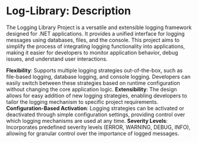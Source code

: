 # Log-Library: Description
The Logging Library Project is a versatile and extensible logging framework designed for .NET applications. It provides a unified interface for logging messages using databases, files, and the console. This project aims to simplify the process of integrating logging functionality into applications, making it easier for developers to monitor application behavior, debug issues, and understand user interactions.

**Flexibility**: Supports multiple logging strategies out-of-the-box, such as file-based logging, database logging, and console logging. Developers can easily switch between these strategies based on runtime configuration without changing the core application logic.
**Extensibility**: The design allows for easy addition of new logging strategies, enabling developers to tailor the logging mechanism to specific project requirements.
**Configuration-Based Activation**: Logging strategies can be activated or deactivated through simple configuration settings, providing control over which logging mechanisms are used at any time.
**Severity Levels**: Incorporates predefined severity levels (ERROR, WARNING, DEBUG, INFO), allowing for granular control over the importance of logged messages.
